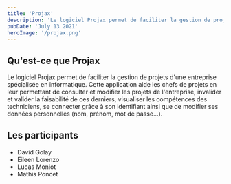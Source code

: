 ```yaml
---
title: 'Projax'
description: 'Le logiciel Projax permet de faciliter la gestion de projets d''une entreprise spécialisée en informatique'
pubDate: 'July 13 2021'
heroImage: '/projax.png'
---
```


## Qu'est-ce que Projax

Le logiciel Projax permet de faciliter la gestion de projets d'une entreprise spécialisée en informatique. Cette
application aide les chefs de projets en leur permettant de consulter et modifier les projets de l'entreprise, invalider
et valider la faisabilité de ces derniers, visualiser les compétences des techniciens, se connecter grâce à son
identifiant ainsi que de modifier ses données personnelles (nom, prénom, mot de passe...).

## Les participants
* David Golay
* Eileen Lorenzo
* Lucas Moniot
* Mathis Poncet
